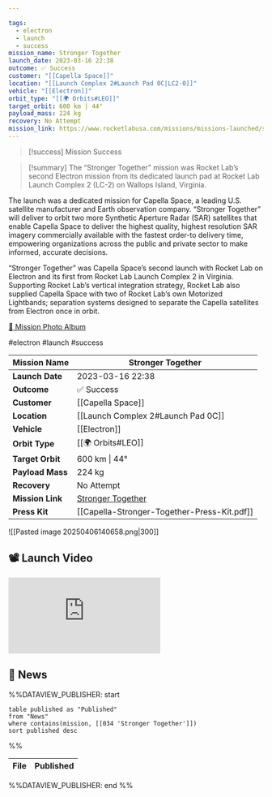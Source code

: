 ```yaml
---

tags:
  - electron
  - launch
  - success
mission_name: Stronger Together
launch_date: 2023-03-16 22:38
outcome: ✅ Success
customer: "[[Capella Space]]"
location: "[[Launch Complex 2#Launch Pad 0C|LC2-0]]"
vehicle: "[[Electron]]"
orbit_type: "[[🌍 Orbits#LEO]]"
target_orbit: 600 km | 44°
payload_mass: 224 kg
recovery: No Attempt
mission_link: https://www.rocketlabusa.com/missions/missions-launched/stronger-together/
---
```


>[!success] Mission Success

>[!summary]
The “Stronger Together” mission was Rocket Lab’s second Electron mission from its dedicated launch pad at Rocket Lab Launch Complex 2 (LC-2) on Wallops Island, Virginia.
>
The launch was a dedicated mission for Capella Space, a leading U.S. satellite manufacturer and Earth observation company. “Stronger Together” will deliver to orbit two more Synthetic Aperture Radar (SAR) satellites that enable Capella Space to deliver the highest quality, highest resolution SAR imagery commercially available with the fastest order-to delivery time, empowering organizations across the public and private sector to make informed, accurate decisions.
>
“Stronger Together” was Capella Space’s second launch with Rocket Lab on Electron and its first from Rocket Lab Launch Complex 2 in Virginia. Supporting Rocket Lab’s vertical integration strategy, Rocket Lab also supplied Capella Space with two of Rocket Lab’s own Motorized Lightbands; separation systems designed to separate the Capella satellites from Electron once in orbit.
>
[📸 Mission Photo Album](https://www.flickr.com/photos/rocketlab/albums/72177720306688906/)

#electron #launch #success

| **Mission Name** | Stronger Together                                                                               |
| ---------------- | ----------------------------------------------------------------------------------------------- |
| **Launch Date**  | 2023-03-16 22:38                                                                                |
| **Outcome**      | ✅ Success                                                                                       |
| **Customer**     | [[Capella Space]]                                                                               |
| **Location**     | [[Launch Complex 2#Launch Pad 0C]]                                                              |
| **Vehicle**      | [[Electron]]                                                                                    |
| **Orbit Type**   | [[🌍 Orbits#LEO]]                                                                               |
| **Target Orbit** | 600 km &#124; 44°                                                                               |
| **Payload Mass** | 224 kg                                                                                          |
| **Recovery**     | No Attempt                                                                                      |
| **Mission Link** | [Stronger Together](https://www.rocketlabusa.com/missions/missions-launched/stronger-together/) |
| **Press Kit**    | [[Capella-Stronger-Together-Press-Kit.pdf]]                                                     |


![[Pasted image 20250406140658.png|300]]

## 📽️ Launch Video

<div class="responsive-video">
<iframe src="https://www.youtube.com/embed/xIMaf8X0FlM" title="Rocket Lab&#39;s Electron - Stronger Together Mission" frameborder="0" allow="accelerometer; autoplay; clipboard-write; encrypted-media; gyroscope; picture-in-picture; web-share" referrerpolicy="strict-origin-when-cross-origin" allowfullscreen></iframe>     
</div>

## 📰 News
%%DATAVIEW_PUBLISHER: start
```
table published as "Published"
from "News"
where contains(mission, [[034 'Stronger Together']])
sort published desc
```
%%

| File | Published |
| ---- | --------- |

%%DATAVIEW_PUBLISHER: end %%
